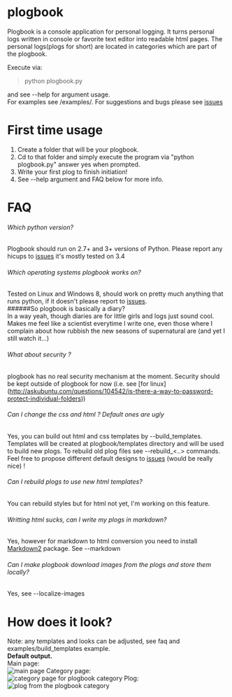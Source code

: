 plogbook
========

Plogbook is a console application for personal logging. It turns personal logs written in console or favorite text editor into readable html pages. The personal logs(plogs for short) are located in categories which are part of the plogbook.

Execute via: 
>python plogbook.py  

and see --help for argument usage.  
For examples see /examples/. For suggestions and bugs please see [issues](https://github.com/Granitas/plogbook/issues)

First time usage
===
1. Create a folder that will be your plogbook.
2. Cd to that folder and simply execute the program via "python plogbook.py" answer yes when prompted.
3. Write your first plog to finish initiation!
4. See --help argument and FAQ below for more info.

FAQ
===
###### Which python version?  
Plogbook should run on 2.7+ and 3+ versions of Python. Please report any hicups to [issues](https://github.com/Granitas/plogbook/issues) it's mostly tested on 3.4  
###### Which operating systems plogbook works on?  
Tested on Linux and Windows 8, should work on pretty much anything that runs python, if it doesn't please report to [issues](https://github.com/Granitas/plogbook/issues).  
######So plogbook is basically a diary?  
In a way yeah, though diaries are for little girls and logs just sound cool. Makes me feel like a scientist everytime I write one, even those where I complain about how rubbish the new seasons of supernatural are (and yet I still watch it...)
###### What about security ?  
plogbook has no real security mechanism at the moment. Security should be kept outside of plogbook for now (i.e. see [for linux] (http://askubuntu.com/questions/104542/is-there-a-way-to-password-protect-individual-folders))
###### Can I change the css and html ? Default ones are ugly    
Yes, you can build out html and css templates by --build_templates. Templates will be created at plogbook/templates directory and will be used to build new plogs. To rebuild old plog files see --rebuild_<..> commands. Feel free to propose different default designs to [issues](https://github.com/Granitas/plogbook/issues) (would be really nice) !   
###### Can I rebuild plogs to use new html templates?  
You can rebuild styles but for html not yet, I'm working on this feature.  
###### Writting html sucks, can I write my plogs in markdown?  
Yes, however for markdown to html conversion you need to install [Markdown2](https://github.com/trentm/python-markdown2) package.  See --markdown  
###### Can I make plogbook download images from the plogs and store them locally?  
Yes, see --localize-images  

How does it look?
===
Note: any templates and looks can be adjusted, see faq and examples/build_templates example.   
**Default output.**  
Main page:  
![main page](http://wstaw.org/m/2014/12/15/plasma-desktopBE2314.png)
Category page:  
![category page for plogbook category](http://wstaw.org/m/2014/12/15/plasma-desktopYv2314.png)
Plog:  
![plog from the plogbook category](http://wstaw.org/m/2014/12/15/plasma-desktopew2314.png)
